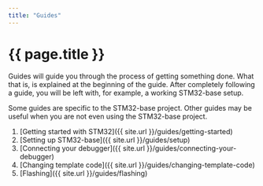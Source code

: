 ```yaml
---
title: "Guides"
---
```


# {{ page.title }}

Guides will guide you through the process of getting something done. What that is, is explained at the beginning of the guide. After completely following a guide, you will be left with, for example, a working STM32-base setup.

Some guides are specific to the STM32-base project. Other guides may be useful when you are not even using the STM32-base project.

1. [Getting started with STM32]({{ site.url }}/guides/getting-started)
2. [Setting up STM32-base]({{ site.url }}/guides/setup)
3. [Connecting your debugger]({{ site.url }}/guides/connecting-your-debugger)
4. [Changing template code]({{ site.url }}/guides/changing-template-code)
5. [Flashing]({{ site.url }}/guides/flashing)
